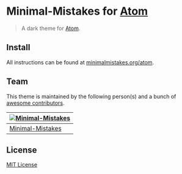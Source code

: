 # Minimal-Mistakes for [Atom](https://atom.io)

> A dark theme for [Atom](https://atom.io).

## Install

All instructions can be found at [minimalmistakes.org/atom](https://minimalmistakes.org/apps/code-editors/atom/).

## Team

This theme is maintained by the following person(s) and a bunch of [awesome contributors](https://github.com/minimal-mistakes/atom/graphs/contributors).

| [![Minimal-Mistakes](https://avatars.githubusercontent.com/u/99121492?s=125)](https://github.com/Minimal-Mistakes) |
| ------------------------------------------------------------------------------------------------------------------ |
| [Minimal-Mistakes](https://github.com/Minimal-Mistakes)                                                            |

## License

[MIT License](./LICENSE)
